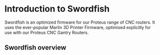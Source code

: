 # Introduction to Swordfish

Swordfish is an optimized firmware for our Proteus range of CNC routers. It uses the ever-popular Marlin 3D Printer Firmware, optimised explicitly for use with our Proteus CNC Gantry Routers.

## Swordfish overview